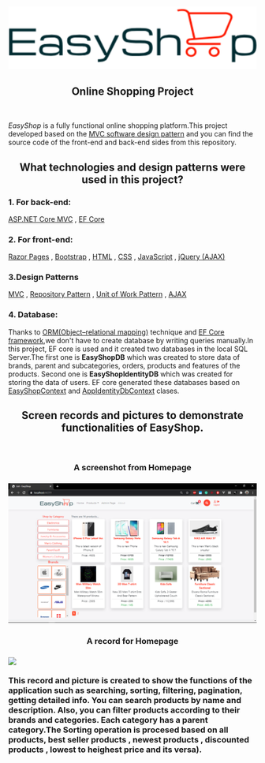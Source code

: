 ﻿<p align="center">
  <img src="forReadME/logo.png">
</p>

<h2 align="center">Online Shopping Project</h2>
<br/>

*EasyShop* is a fully functional online shopping platform.This project developed based on the [MVC software design pattern](https://en.wikipedia.org/wiki/Model%E2%80%93view%E2%80%93controller) and you can find the source code of the front-end and back-end sides from this repository.

<h2 align="center">What technologies and design patterns were used in this project?</h2>

### 1. For back-end:
[ASP.NET Core MVC](https://docs.microsoft.com/en-us/aspnet/core/tutorials/first-mvc-app/start-mvc?view=aspnetcore-5.0&tabs=visual-studio)
, [EF Core](https://docs.microsoft.com/en-us/ef/core/)

### 2. For front-end:
[Razor Pages](https://docs.microsoft.com/en-us/aspnet/core/razor-pages/?view=aspnetcore-5.0&tabs=visual-studio)
, [Bootstrap](https://getbootstrap.com/docs/4.5/getting-started/introduction/)
, [HTML](https://en.wikipedia.org/wiki/Model%E2%80%93view%E2%80%93controller)
, [CSS](https://www.w3schools.com/css/)
, [JavaScript](https://www.w3schools.com/js/DEFAULT.asp)
, [jQuery (AJAX)](https://www.w3schools.com/jquery/jquery_ajax_intro.asp)

### 3.Design Patterns
[MVC](https://en.wikipedia.org/wiki/Model%E2%80%93view%E2%80%93controller)
, [Repository Pattern](https://medium.com/net-core/repository-pattern-implementation-in-asp-net-core-21e01c6664d7)
, [Unit of Work Pattern](https://docs.microsoft.com/en-us/aspnet/mvc/overview/older-versions/getting-started-with-ef-5-using-mvc-4/implementing-the-repository-and-unit-of-work-patterns-in-an-asp-net-mvc-application)
, [AJAX](https://en.wikipedia.org/wiki/Ajax_(programming))

### 4. Database:
Thanks to [ORM(Object–relational mapping)](https://en.wikipedia.org/wiki/Object%E2%80%93relational_mapping) technique and [EF Core framework](https://docs.microsoft.com/en-us/ef/core/),we don't have to create database by writing queries manually.In this project, EF core is used and it created two databases in the local SQL Server.The first one is **EasyShopDB** which was created to store data of brands, parent and subcategories, orders, products and features of the products. Second one is **EasyShopIdentityDB** which was created for storing the data of users. EF core generated these databases based on  [EasyShopContext](https://github.com/raufhacizade/easyshop/blob/master/EasyShop/Repository/Concrete/EntityFramework/EasyShopContext.cs) and [AppIdentityDbContext](https://github.com/raufhacizade/easyshop/blob/master/EasyShop/IdentityEntity/AppIdentityDbContext.cs) clases.

<h2 align="center">Screen records and pictures to demonstrate functionalities of EasyShop.</h2>

﻿<p align="center">
  <h3 align="center">A screenshot from Homepage<h3/>
  <img src="forReadME/homeScreen.png">
  <br/>
  <h3 align="center">A record for Homepage<h3/>
  <img src="forReadME/home-page.gif">
</p>

This record and picture is created to show the functions of the application such as **searching, sorting, filtering, pagination, getting detailed info**. You can search products by name and description. Also, you can filter products according to their brands and categories. Each category has a parent category.The Sorting operation is procesed based on all products, best seller products , newest products , discounted products , lowest to heighest price and its versa).
